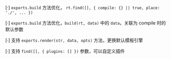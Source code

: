 [·] `exports.build` 方法优化， `rt.find([], { compile: {} || true, place: './', ... })`

[·] `exports.build` 方法优化，`build(rt, data)` 中的 `data`，关联为 compile 时的默认参数

[·] 支持 `exports.render(str, data, opts)` 方法，更换默认模板引擎

[·] 支持 `find([], { plugins: [] })` 参数，可以自定义插件